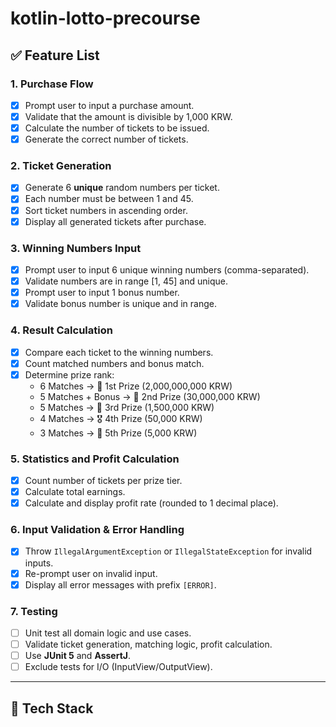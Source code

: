 # kotlin-lotto-precourse


## ✅ Feature List

### 1. Purchase Flow
- [x] Prompt user to input a purchase amount.
- [x] Validate that the amount is divisible by 1,000 KRW.
- [x] Calculate the number of tickets to be issued.
- [x] Generate the correct number of tickets.

### 2. Ticket Generation
- [x] Generate 6 **unique** random numbers per ticket.
- [x] Each number must be between 1 and 45.
- [x] Sort ticket numbers in ascending order.
- [x] Display all generated tickets after purchase.

### 3. Winning Numbers Input
- [x] Prompt user to input 6 unique winning numbers (comma-separated).
- [x] Validate numbers are in range [1, 45] and unique.
- [x] Prompt user to input 1 bonus number.
- [x] Validate bonus number is unique and in range.

### 4. Result Calculation
- [x] Compare each ticket to the winning numbers.
- [x] Count matched numbers and bonus match.
- [x] Determine prize rank:
  - 6 Matches → 🥇 1st Prize (2,000,000,000 KRW)
  - 5 Matches + Bonus → 🥈 2nd Prize (30,000,000 KRW)
  - 5 Matches → 🥉 3rd Prize (1,500,000 KRW)
  - 4 Matches → 🎖️ 4th Prize (50,000 KRW)
  - 3 Matches → 🏅 5th Prize (5,000 KRW)

### 5. Statistics and Profit Calculation
- [x] Count number of tickets per prize tier.
- [x] Calculate total earnings.
- [x] Calculate and display profit rate (rounded to 1 decimal place).

### 6. Input Validation & Error Handling
- [x] Throw `IllegalArgumentException` or `IllegalStateException` for invalid inputs.
- [x] Re-prompt user on invalid input.
- [x] Display all error messages with prefix `[ERROR]`.

### 7. Testing
- [ ] Unit test all domain logic and use cases.
- [ ] Validate ticket generation, matching logic, profit calculation.
- [ ] Use **JUnit 5** and **AssertJ**.
- [ ] Exclude tests for I/O (InputView/OutputView).

---

## 🧪 Tech Stack
